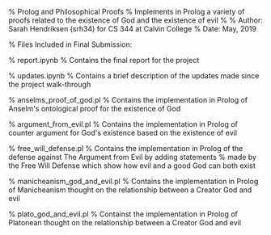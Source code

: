 % Prolog and Philosophical Proofs
% Implements in Prolog a variety of proofs related to the existence of God and the existence of evil
%
% Author: Sarah Hendriksen (srh34) for CS 344 at Calvin College
% Date: May, 2019

% Files Included in Final Submission:

% report.ipynb
% 	Contains the final report for the project

% updates.ipynb
%	Contains a brief description of the updates made since the project walk-through

% anselms_proof_of_god.pl
%	Contains the implementation in Prolog of Anselm's ontological proof for the existence of God

% argument_from_evil.pl
% 	Contains the implementation in Prolog of counter argument for God's existence based on the existence of evil

% free_will_defense.pl
%	Contains the implementation in Prolog of the defense against The Argument from Evil by adding statements 
%		made by the Free Will Defense which show how evil and a good God can both exist

% manicheanism_god_and_evil.pl
% 	Contains the implementation in Prolog of Manicheanism thought on the relationship between a Creator God and evil

% plato_god_and_evil.pl
% 	Containst the implementation in Prolog of Platonean thought on the relationship between a Creator God and evil